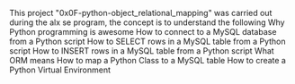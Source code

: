 This project "0x0F-python-object_relational_mapping" was carried out during
the alx se program, the concept is to understand the following
Why Python programming is awesome
How to connect to a MySQL database from a Python script
How to SELECT rows in a MySQL table from a Python script
How to INSERT rows in a MySQL table from a Python script
What ORM means
How to map a Python Class to a MySQL table
How to create a Python Virtual Environment
